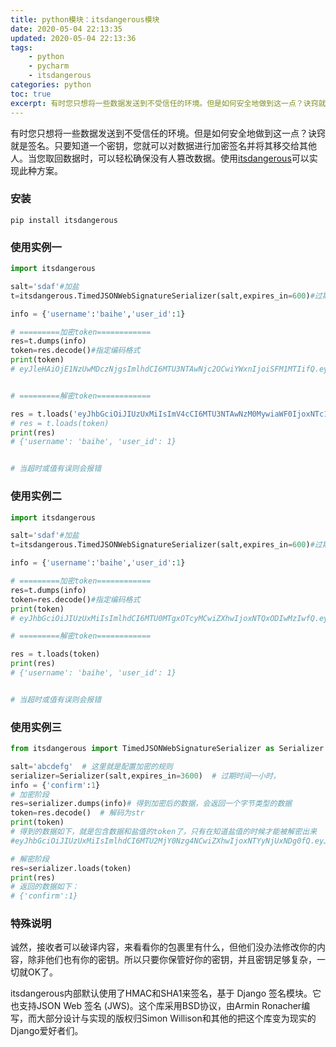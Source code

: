 ```yaml
---
title: python模块：itsdangerous模块
date: 2020-05-04 22:13:35
updated: 2020-05-04 22:13:36
tags: 
    - python
    - pycharm
    - itsdangerous
categories: python
toc: true
excerpt: 有时您只想将一些数据发送到不受信任的环境。但是如何安全地做到这一点？诀窍就是签名。只要知道一个密钥，您就可以对数据进行加密签名并将其移交给其他人。当您取回数据时，可以轻松确保没有人篡改数据。使用itsdangerous可以实现此种方案。
---
```



有时您只想将一些数据发送到不受信任的环境。但是如何安全地做到这一点？诀窍就是签名。只要知道一个密钥，您就可以对数据进行加密签名并将其移交给其他人。当您取回数据时，可以轻松确保没有人篡改数据。使用[itsdangerous](https://pythonhosted.org/itsdangerous/)可以实现此种方案。

### 安装
```
pip install itsdangerous
```

### 使用实例一
```python
import itsdangerous

salt='sdaf'#加盐
t=itsdangerous.TimedJSONWebSignatureSerializer(salt,expires_in=600)#过期时间600秒

info = {'username':'baihe','user_id':1}

# =========加密token============
res=t.dumps(info)
token=res.decode()#指定编码格式
print(token)
# eyJleHAiOjE1NzUwMDczNjgsImlhdCI6MTU3NTAwNjc2OCwiYWxnIjoiSFM1MTIifQ.eyJ1c2VyX2lkIjoxLCJ1c2VybmFtZSI6InlhbmdmYW4ifQ.yUb3PW53V89ZX4Ci2qeaBJIiizt0JUAN_W9BBzg8QkIR1-uO7NQl6jizSUReOFGanWzfG19t7XFHCWv1JGMIZw


# =========解密token============

res = t.loads('eyJhbGciOiJIUzUxMiIsImV4cCI6MTU3NTAwNzM0MywiaWF0IjoxNTc1MDA2NzQzfQ.eyJ1c2VyX2lkIjoxLCJ1c2VybmFtZSI6InlhbmdmYW4ifQ.k-Q1VyN2TOlQ4flHHoiOYEMRaUEiN5Ms2JgeRdnCZWbQB-WwQ1FScoBWxFGkCYEPoWVpAjQxDBQeBesmulZupQ')
# res = t.loads(token)
print(res)
# {'username': 'baihe', 'user_id': 1}


# 当超时或值有误则会报错
```

### 使用实例二
```python
import itsdangerous

salt='sdaf'#加盐
t=itsdangerous.TimedJSONWebSignatureSerializer(salt,expires_in=600)#过期时间600秒

info = {'username':'baihe','user_id':1}

# =========加密token============
res=t.dumps(info)
token=res.decode()#指定编码格式
print(token)
# eyJhbGciOiJIUzUxMiIsImlhdCI6MTU0MTgxOTcyMCwiZXhwIjoxNTQxODIwMzIwfQ.eyJ1c2VybmFtZSI6InlhbmdmYW4iLCJ1c2VyX2lkIjoxfQ.VjCgry9Sr-4iRsK_MHYThcn_O7js9BERrXzocc7BI1aavC3N3s3e0wWMsvq2-Qp-ol_WNMD23wxiYRrA1kwCbg

# =========解密token============

res = t.loads(token)
print(res)
# {'username': 'baihe', 'user_id': 1}


# 当超时或值有误则会报错
```

### 使用实例三
```python
from itsdangerous import TimedJSONWebSignatureSerializer as Serializer

salt='abcdefg'  # 这里就是配置加密的规则
serializer=Serializer(salt,expires_in=3600)  # 过期时间一小时，
info = {'confirm':1}
# 加密阶段
res=serializer.dumps(info)# 得到加密后的数据，会返回一个字节类型的数据
token=res.decode()  # 解码为str
print(token)
# 得到的数据如下，就是包含数据和盐值的token了，只有在知道盐值的时候才能被解密出来
#eyJhbGciOiJIUzUxMiIsImlhdCI6MTU2MjY0Nzg4NCwiZXhwIjoxNTYyNjUxNDg0fQ.eyJjb25maXJtIjo1fQ.93DtXu9vHQDW0lr7saJhDBt-dcBxNNh_IMTR-JhWnrT-ujQ9SwevSUyW0p2txLS-gtyRHPlH1eD9INksIWilkA

# 解密阶段
res=serializer.loads(token)
print(res)
# 返回的数据如下：
# {'confirm':1}
```

### 特殊说明
诚然，接收者可以破译内容，来看看你的包裹里有什么，但他们没办法修改你的内容，除非他们也有你的密钥。所以只要你保管好你的密钥，并且密钥足够复杂，一切就OK了。

itsdangerous内部默认使用了HMAC和SHA1来签名，基于 Django 签名模块。它也支持JSON Web 签名 (JWS)。这个库采用BSD协议，由Armin Ronacher编写，而大部分设计与实现的版权归Simon Willison和其他的把这个库变为现实的Django爱好者们。

